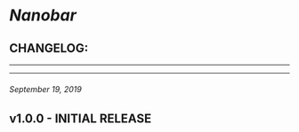 # *Nanobar*
## CHANGELOG:


********************************************************************************
********************************************************************************
###### September 19, 2019
## v1.0.0 - INITIAL RELEASE